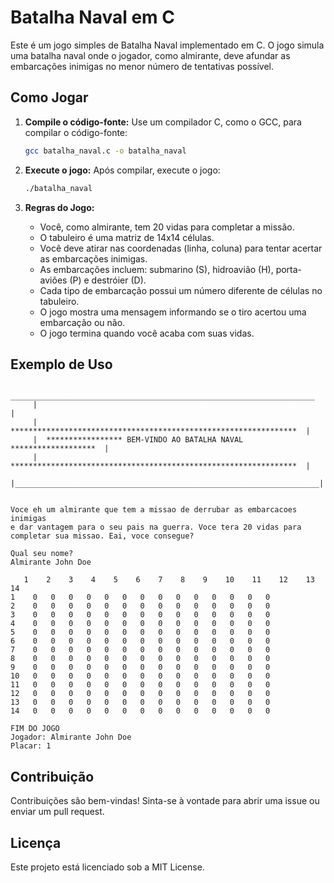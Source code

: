# Batalha Naval em C

Este é um jogo simples de Batalha Naval implementado em C. O jogo simula uma batalha naval onde o jogador, como almirante, deve afundar as embarcações inimigas no menor número de tentativas possível.

## Como Jogar

1. **Compile o código-fonte:** Use um compilador C, como o GCC, para compilar o código-fonte:
   
   ```bash
   gcc batalha_naval.c -o batalha_naval
   ```

2. **Execute o jogo:** Após compilar, execute o jogo:

   ```bash
   ./batalha_naval
   ```

3. **Regras do Jogo:**
   - Você, como almirante, tem 20 vidas para completar a missão.
   - O tabuleiro é uma matriz de 14x14 células.
   - Você deve atirar nas coordenadas (linha, coluna) para tentar acertar as embarcações inimigas.
   - As embarcações incluem: submarino (S), hidroavião (H), porta-aviões (P) e destróier (D).
   - Cada tipo de embarcação possui um número diferente de células no tabuleiro.
   - O jogo mostra uma mensagem informando se o tiro acertou uma embarcação ou não.
   - O jogo termina quando você acaba com suas vidas.

## Exemplo de Uso

```
      ____________________________________________________________________
     |                                                                    |
     |  ****************************************************************  |
     |  ***************** BEM-VINDO AO BATALHA NAVAL *******************  |
     |  ****************************************************************  |
     |____________________________________________________________________|


Voce eh um almirante que tem a missao de derrubar as embarcacoes inimigas
e dar vantagem para o seu pais na guerra. Voce tera 20 vidas para completar sua missao. Eai, voce consegue?

Qual seu nome?
Almirante John Doe

   1    2    3    4    5    6    7    8    9    10    11    12    13    14
1 	 0 	 0 	 0 	 0 	 0 	 0 	 0 	 0 	 0 	 0 	 0 	 0 	 0 	 0
2 	 0 	 0 	 0 	 0 	 0 	 0 	 0 	 0 	 0 	 0 	 0 	 0 	 0 	 0
3 	 0 	 0 	 0 	 0 	 0 	 0 	 0 	 0 	 0 	 0 	 0 	 0 	 0 	 0
4 	 0 	 0 	 0 	 0 	 0 	 0 	 0 	 0 	 0 	 0 	 0 	 0 	 0 	 0
5 	 0 	 0 	 0 	 0 	 0 	 0 	 0 	 0 	 0 	 0 	 0 	 0 	 0 	 0
6 	 0 	 0 	 0 	 0 	 0 	 0 	 0 	 0 	 0 	 0 	 0 	 0 	 0 	 0
7 	 0 	 0 	 0 	 0 	 0 	 0 	 0 	 0 	 0 	 0 	 0 	 0 	 0 	 0
8 	 0 	 0 	 0 	 0 	 0 	 0 	 0 	 0 	 0 	 0 	 0 	 0 	 0 	 0
9 	 0 	 0 	 0 	 0 	 0 	 0 	 0 	 0 	 0 	 0 	 0 	 0 	 0 	 0
10 	 0 	 0 	 0 	 0 	 0 	 0 	 0 	 0 	 0 	 0 	 0 	 0 	 0 	 0
11 	 0 	 0 	 0 	 0 	 0 	 0 	 0 	 0 	 0 	 0 	 0 	 0 	 0 	 0
12 	 0 	 0 	 0 	 0 	 0 	 0 	 0 	 0 	 0 	 0 	 0 	 0 	 0 	 0
13 	 0 	 0 	 0 	 0 	 0 	 0 	 0 	 0 	 0 	 0 	 0 	 0 	 0 	 0
14 	 0 	 0 	 0 	 0 	 0 	 0 	 0 	 0 	 0 	 0 	 0 	 0 	 0 	 0
```

```
FIM DO JOGO
Jogador: Almirante John Doe
Placar: 1
```

## Contribuição
Contribuições são bem-vindas! Sinta-se à vontade para abrir uma issue ou enviar um pull request.

## Licença
Este projeto está licenciado sob a MIT License.

